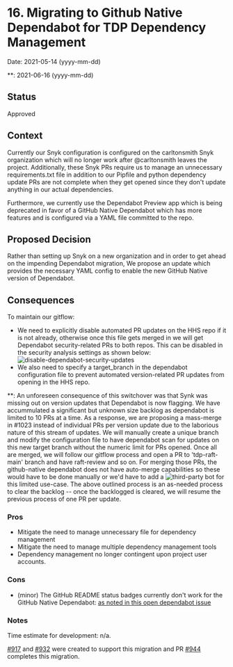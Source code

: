 # 16. Migrating to Github Native Dependabot for TDP Dependency Management
Date: 2021-05-14 (yyyy-mm-dd)

\*\*: 2021-06-16 (yyyy-mm-dd)
## Status

Approved

## Context

Currently our Snyk configuration is configured on the carltonsmith Snyk organization which will no longer work after @carltonsmith leaves the project.
Additionally, these Snyk PRs require us to manage an unnecessary requirements.txt file in addition to our Pipfile and python dependency update PRs are not complete when they get opened since they don't update anything in our actual dependencies.

Furthermore, we currently use the Dependabot Preview app which is being deprecated in favor of a GitHub Native Dependabot which has more features and is configured via a YAML file committed to the repo.


## Proposed Decision
Rather than setting up Snyk on a new organization and in order to get ahead on the impending Dependabot migration, We propose an update which provides the necessary YAML config to enable the new GitHub Native version of Dependabot.

## Consequences

To maintain our gitflow:

* We need to explicitly disable automated PR updates on the HHS repo if it is not already, otherwise once this file gets merged in we will get Dependabot security-related PRs to both repos. This can be disabled in the security analysis settings as shown below:
![disable-dependabot-security-updates](https://user-images.githubusercontent.com/22626085/118340020-8b744f80-b4e8-11eb-8bb1-eb851f074627.png)
* We also need to specify a target_branch in the dependabot configuration file to prevent automated version-related PR updates from opening in the HHS repo.

\*\*: An unforeseen consequence of this switchover was that Synk was missing out on version updates that Dependabot is now flagging. We have accummulated a significant but unknown size backlog as dependabot is limited to 10 PRs at a time. As a response, we are proposing a mass-merge in #1023 instead of individual PRs per version update due to the laborious nature of this stream of updates. We will manually create a unique branch and modify the configuration file to have dependabot scan for updates on this new target branch without the numeric limit for PRs opened. Once all are merged, we will follow our gitflow process and open a PR to 'tdp-raft-main' branch and have raft-review and so on. For merging those PRs, the github-native dependabot does not have auto-merge capabilities so these would have to be done manually or we'd have to add a ![third-party bot](https://github.com/ahmadnassri/action-dependabot-auto-merge) for this limited use-case. The above outlined process is an as-needed process to clear the backlog -- once the backlogged is cleared, we will resume the previous process of one PR per update.

### Pros
* Mitigate the need to manage unnecessary file for dependency management
* Mitigate the need to manage multiple dependency management tools
* Dependency management no longer contingent upon project user accounts.

### Cons

* (minor) The GitHub README status badges currently don't work for the GitHub Native Dependabot: [as noted in this open dependabot issue](https://github.com/dependabot/dependabot-core/issues/1912)

### Notes

Time estimate for development: n/a.

[#917](https://github.com/raft-tech/TANF-app/pull/917) and [#932](https://github.com/raft-tech/TANF-app/pull/932) were created to support this migration and PR [#944](https://github.com/raft-tech/TANF-app/pull/944) completes this migration.
